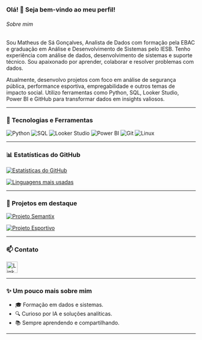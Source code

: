 ### Olá! 👋 Seja bem-vindo ao meu perfil!

###### Sobre mim
Sou Matheus de Sá Gonçalves, Analista de Dados com formação pela EBAC e graduação em Análise e Desenvolvimento de Sistemas pelo IESB. Tenho experiência com análise de dados, desenvolvimento de sistemas e suporte técnico. Sou apaixonado por aprender, colaborar e resolver problemas com dados.

Atualmente, desenvolvo projetos com foco em análise de segurança pública, performance esportiva, empregabilidade e outros temas de impacto social. Utilizo ferramentas como Python, SQL, Looker Studio, Power BI e GitHub para transformar dados em insights valiosos.

---

### 🧠 Tecnologias e Ferramentas
![Python](https://img.shields.io/badge/Python-3776AB?style=for-the-badge&logo=python&logoColor=white)
![SQL](https://img.shields.io/badge/SQL-336791?style=for-the-badge&logo=postgresql&logoColor=white)
![Looker Studio](https://img.shields.io/badge/Looker_Studio-4285F4?style=for-the-badge&logo=google&logoColor=white)
![Power BI](https://img.shields.io/badge/PowerBI-F2C811?style=for-the-badge&logo=powerbi&logoColor=black)
![Git](https://img.shields.io/badge/Git-F05032?style=for-the-badge&logo=git&logoColor=white)
![Linux](https://img.shields.io/badge/Linux-FCC624?style=for-the-badge&logo=linux&logoColor=black)

---

### 📊 Estatísticas do GitHub

[![Estatísticas do GitHub](https://github-readme-stats.vercel.app/api?username=Matheus-D-Sa&show_icons=true&theme=radical)](https://github.com/anuraghazra/github-readme-stats)

[![Linguagens mais usadas](https://github-readme-stats.vercel.app/api/top-langs/?username=Matheus-D-Sa&layout=compact&theme=radical)](https://github.com/anuraghazra/github-readme-stats)

---

### 🚀 Projetos em destaque

[![Projeto Semantix](https://github-readme-stats.vercel.app/api/pin/?username=Matheus-D-Sa&repo=projeto-seguranca-publica&theme=radical)](https://github.com/Matheus-D-Sa/projeto-seguranca-publica)

[![Projeto Esportivo](https://github-readme-stats.vercel.app/api/pin/?username=Matheus-D-Sa&repo=analise_performance_esportiva&theme=radical)](https://github.com/Matheus-D-Sa/analise_performance_esportiva)

---

### 📫 Contato

[<img src='https://img.shields.io/badge/LinkedIn-0077B5?style=for-the-badge&logo=linkedin&logoColor=white' alt='Linkedin' height='30'>](https://www.linkedin.com/in/matheus-de-sá-gonçalves-2aa386194/)

---

### ✨ Um pouco mais sobre mim
- 🎓 Formação em dados e sistemas.
- 🔍 Curioso por IA e soluções analíticas.
- 📚 Sempre aprendendo e compartilhando.

---
